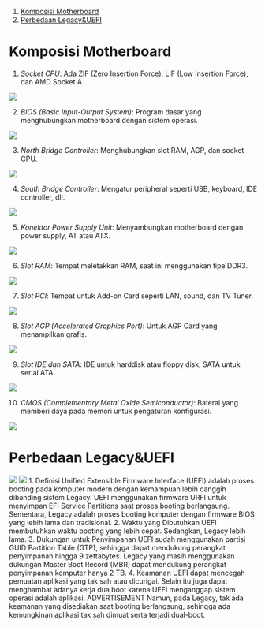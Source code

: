 1. [Komposisi Motherboard](#Komposisi-Motherboard)
2. [Perbedaan Legacy&UEFI](#Perbedaan-Legacy&UEFI)

# Komposisi Motherboard
1. *Socket CPU*: Ada ZIF (Zero Insertion Force), LIF (Low Insertion Force), dan AMD Socket A.
<img src="pictures/cpu.jpeg">

2. *BIOS (Basic Input-Output System)*: Program dasar yang menghubungkan motherboard dengan sistem operasi.
<img src="pictures/bios.jpeg">

3. *North Bridge Controller*: Menghubungkan slot RAM, AGP, dan socket CPU.
<img src="pictures/southnorthbrigde.jpeg">

4. *South Bridge Controller*: Mengatur peripheral seperti USB, keyboard, IDE controller, dll.
<img src="pictures/southnorthbrigde.jpeg">

5. *Konektor Power Supply Unit*: Menyambungkan motherboard dengan power supply, AT atau ATX.
<img src="pictures/konektorpowersupply.jpeg">

6. *Slot RAM*: Tempat meletakkan RAM, saat ini menggunakan tipe DDR3.
<img src="pictures/socketram.jpeg">

7. *Slot PCI*: Tempat untuk Add-on Card seperti LAN, sound, dan TV Tuner.
<img src="pictures/pci.jpeg">

8. *Slot AGP (Accelerated Graphics Port)*: Untuk AGP Card yang menampilkan grafis.
<img src="pictures/slotagp.jpeg">

9. *Slot IDE dan SATA*: IDE untuk harddisk atau floppy disk, SATA untuk serial ATA.
<img src="pictures/sata.jpeg">

10. *CMOS (Complementary Metal Oxide Semiconductor)*: Baterai yang memberi daya pada memori untuk pengaturan konfigurasi.
<img src="pictures/cmos.jpeg">

# Perbedaan Legacy&UEFI

<img src="pictures/UEFI-vs-Legacy.png">
<img src="pictures/uefi dan legacy.drawio.png">
1. Definisi
Unified Extensible Firmware Interface (UEFI) adalah proses booting pada komputer modern dengan kemampuan lebih canggih dibanding sistem Legacy. UEFI menggunakan firmware URFI untuk menyimpan EFI Service Partitions saat proses booting berlangsung. 
Sementara, Legacy adalah proses booting komputer dengan firmware BIOS yang lebih lama dan tradisional. 
2. Waktu yang Dibutuhkan
UEFI membutuhkan waktu booting yang lebih cepat. Sedangkan, Legacy lebih lama. 
3. Dukungan untuk Penyimpanan
UEFI sudah menggunakan partisi GUID Partition Table (GTP), sehingga dapat mendukung perangkat penyimpanan hingga 9 zettabytes. 
Legacy yang masih menggunakan dukungan Master Boot Record (MBR) dapat mendukung perangkat penyimpanan komputer hanya 2 TB. 
4. Keamanan
UEFI dapat mencegah pemuatan aplikasi yang tak sah atau dicurigai. Selain itu juga dapat menghambat adanya kerja dua boot karena UEFI menganggap sistem operasi adalah aplikasi. 
ADVERTISEMENT
Namun, pada Legacy, tak ada keamanan yang disediakan saat booting berlangsung, sehingga ada kemungkinan aplikasi tak sah dimuat serta terjadi dual-boot.
